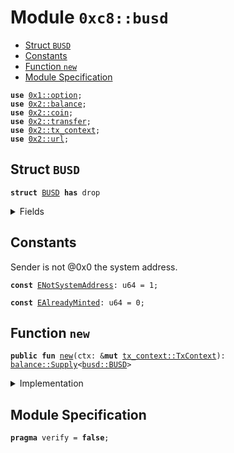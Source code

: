 
<a name="0xc8_busd"></a>

# Module `0xc8::busd`



-  [Struct `BUSD`](#0xc8_busd_BUSD)
-  [Constants](#@Constants_0)
-  [Function `new`](#0xc8_busd_new)
-  [Module Specification](#@Module_Specification_1)


<pre><code><b>use</b> <a href="">0x1::option</a>;
<b>use</b> <a href="../../../.././build/Sui/docs/balance.md#0x2_balance">0x2::balance</a>;
<b>use</b> <a href="../../../.././build/Sui/docs/coin.md#0x2_coin">0x2::coin</a>;
<b>use</b> <a href="../../../.././build/Sui/docs/transfer.md#0x2_transfer">0x2::transfer</a>;
<b>use</b> <a href="../../../.././build/Sui/docs/tx_context.md#0x2_tx_context">0x2::tx_context</a>;
<b>use</b> <a href="../../../.././build/Sui/docs/url.md#0x2_url">0x2::url</a>;
</code></pre>



<a name="0xc8_busd_BUSD"></a>

## Struct `BUSD`



<pre><code><b>struct</b> <a href="busd.md#0xc8_busd_BUSD">BUSD</a> <b>has</b> drop
</code></pre>



<details>
<summary>Fields</summary>


<dl>
<dt>
<code>dummy_field: bool</code>
</dt>
<dd>

</dd>
</dl>


</details>

<a name="@Constants_0"></a>

## Constants


<a name="0xc8_busd_ENotSystemAddress"></a>

Sender is not @0x0 the system address.


<pre><code><b>const</b> <a href="busd.md#0xc8_busd_ENotSystemAddress">ENotSystemAddress</a>: u64 = 1;
</code></pre>



<a name="0xc8_busd_EAlreadyMinted"></a>



<pre><code><b>const</b> <a href="busd.md#0xc8_busd_EAlreadyMinted">EAlreadyMinted</a>: u64 = 0;
</code></pre>



<a name="0xc8_busd_new"></a>

## Function `new`



<pre><code><b>public</b> <b>fun</b> <a href="busd.md#0xc8_busd_new">new</a>(ctx: &<b>mut</b> <a href="../../../.././build/Sui/docs/tx_context.md#0x2_tx_context_TxContext">tx_context::TxContext</a>): <a href="../../../.././build/Sui/docs/balance.md#0x2_balance_Supply">balance::Supply</a>&lt;<a href="busd.md#0xc8_busd_BUSD">busd::BUSD</a>&gt;
</code></pre>



<details>
<summary>Implementation</summary>


<pre><code><b>public</b> <b>fun</b> <a href="busd.md#0xc8_busd_new">new</a>(ctx: &<b>mut</b> TxContext): Supply&lt;<a href="busd.md#0xc8_busd_BUSD">BUSD</a>&gt; {
    <b>assert</b>!(<a href="../../../.././build/Sui/docs/tx_context.md#0x2_tx_context_sender">tx_context::sender</a>(ctx) == @0x0, <a href="busd.md#0xc8_busd_ENotSystemAddress">ENotSystemAddress</a>);
    <b>assert</b>!(<a href="../../../.././build/Sui/docs/tx_context.md#0x2_tx_context_epoch">tx_context::epoch</a>(ctx) == 0, <a href="busd.md#0xc8_busd_EAlreadyMinted">EAlreadyMinted</a>);
    <b>let</b> (cap, metadata) = <a href="../../../.././build/Sui/docs/coin.md#0x2_coin_create_currency">coin::create_currency</a>(
        <a href="busd.md#0xc8_busd_BUSD">BUSD</a> {},
        9,
        b"obUSD",
        b"ob usd",
        b"",
        <a href="_none">option::none</a>(),
        ctx
    );
    <a href="../../../.././build/Sui/docs/transfer.md#0x2_transfer_public_freeze_object">transfer::public_freeze_object</a>(metadata);
    <a href="../../../.././build/Sui/docs/coin.md#0x2_coin_treasury_into_supply">coin::treasury_into_supply</a>(cap)
}
</code></pre>



</details>

<a name="@Module_Specification_1"></a>

## Module Specification



<pre><code><b>pragma</b> verify = <b>false</b>;
</code></pre>
